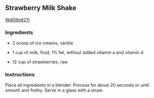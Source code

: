 ## Strawberry Milk Shake

[9b859e9211](http://www.food.com/recipe/strawberry-milk-shake-67850)

### Ingredients

 - 2 scoop of ice creams, vanilla

 - 1 cup of milk, fluid, 1% fat, without added vitamin a and vitamin d

 - 12 cup of strawberries, raw

### Instructions

Place all ingredients in a blender. Process for about 20 seconds or until smooth and frothy. Serve in a glass with a straw.